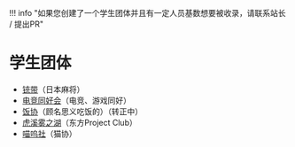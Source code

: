 !!! info "如果您创建了一个学生团体并且有一定人员基数想要被收录，请联系站长 / 提出PR"

# 学生团体

- [铳带](铳带.md)（日本麻将）
- [电竞同好会](电竞同好会.md)（电竞、游戏同好）
- [饭协](饭协.md)（顾名思义吃饭的）（转正中）
- [虎溪雾之湖](虎溪雾之湖.md)（东方Project Club）
- [喵呜社](喵呜社.md)（猫协）